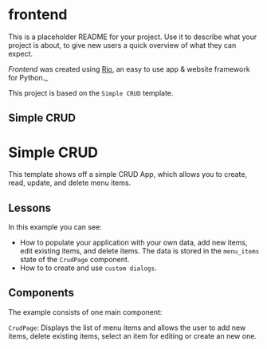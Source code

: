 # frontend

This is a placeholder README for your project. Use it to describe what your
project is about, to give new users a quick overview of what they can expect.

_Frontend_ was created using [Rio](https://rio.dev/), an easy to
use app & website framework for Python._

This project is based on the `Simple CRUD` template.

## Simple CRUD

# Simple CRUD

This template shows off a simple CRUD App, which allows you to create,
read, update, and delete menu items.

## Lessons

In this example you can see:

-   How to populate your application with your own data, add new items, edit
    existing items, and delete items. The data is stored in the `menu_items`
    state of the `CrudPage` component.
-   How to to create and use `custom dialogs`.

## Components

The example consists of one main component:

`CrudPage`: Displays the list of menu items and allows the user to add new
items, delete existing items, select an item for editing or create an new one.
